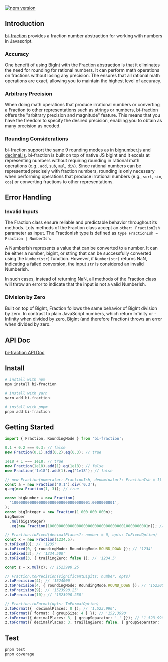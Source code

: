 [![npm version](https://badge.fury.io/js/bi-fraction.svg)](https://badge.fury.io/js/bi-fraction)

## Introduction

[bi-fraction](https://github.com/logan272/bi-fraction) provides a fraction number abstraction for working with numbers in Javascript.

### Accuracy

One benefit of using BigInt with the Fraction abstraction is that it eliminates the need for rounding for rational numbers. It can perform math operations on fractions without losing any precision. The ensures that all rational math operations are exact, allowing you to maintain the highest level of accuracy.

### Arbitrary Precision

When doing math operations that produce irrational numbers or converting a Fraction to other representations such as strings or numbers, bi-fraction offers the "arbitrary precision and magnitude" feature. This means that you have the freedom to specify the desired precision, enabling you to obtain as many precision as needed.

### Rounding Considerations

bi-fraction support the same 9 rounding modes as in [bignumber.js](https://github.com/MikeMcl/bignumber.js) and [decimal.js](https://github.com/MikeMcl/decimal.js). bi-fraction is built on top of native JS bigint and it excels at representing numbers without requiring rounding in rational math operations (e.g., `add`, `sub`, `mul`, `div`). Since rational numbers can be represented precisely with fraction numbers, rounding is only necessary when performing operations that produce irrational numbers (e.g., `sqrt`, `sin`, `cos`) or converting fractions to other representations.

## Error Handling

### Invalid Inputs

The Fraction class ensure reliable and predictable behavior throughout its methods. Lots methods of the Fraction class accept an `other: FractionIsh` parameter as input. The FractionIsh type is defined as `type FractionIsh = Fraction | NumberIsh`.

A NumberIsh represents a value that can be converted to a number. It can be either a number, bigint, or string that can be successfully converted using the `Number(str)` function. However, if `Number(str)` returns NaN, indicating a failed conversion, the input `str` is considered an invalid NumberIsh.

In such cases, instead of returning NaN, all methods of the Fraction class will throw an error to indicate that the input is not a valid NumberIsh.

### Division by Zero

Built on top of BigInt, Fraction follows the same behavior of BigInt division by zero. In contrast to plain JavaScript numbers, which return Infinity or -Infinity when divided by zero, BigInt (and therefore Fraction) throws an error when divided by zero.

## API Doc

[bi-fraction API Doc](https://logan272.github.io/bi-fraction/api/)

## Install

```sh
# install with npm
npm install bi-fraction

# install with yarn
yarn add bi-fraction

# install with pnpm
pnpm add bi-fraction

```

## Getting Started

```ts
import { Fraction, RoundingMode } from 'bi-fraction';

0.1 + 0.2 === 0.3; // false
new Fraction(0.1).add(0.2).eq(0.3); // true

1e18 + 1 === 1e18; // true
new Fraction(1e18).add(1).eq(1e18); // false
new Fraction('1e18').add(1).eq('1e18'); // false

// new Fraction(numerator: FractionIsh, denominator?: FractionIsh = 1)
const a = new Fraction('0.1').div('0.3');
q.eq(new Fraction(1, 3)); // true

const bigNumber = new Fraction(
  '10000000000000000000000000000000001.0000000001',
);
const bigInteger = new Fraction(1_000_000_000n);
bigNumber
  .mul(bigInteger)
  .eq(new Fraction(100000000000000000000000000000000010000000001n)); // true

// Fraction.toFixed(decimalPlaces?: number = 0, opts: ToFixedOption)
const x = new Fraction(1234.5);
x.toFixed(0); // '1235'
x.toFixed(0, { roundingMode: RoundingMode.ROUND_DOWN }); // '1234'
x.toFixed(3); // '1234.500'
x.toFixed(3, { trailingZero: false }); // '1234.5'

const z = x.mul(x); // 1523990.25

// Fraction.toPrecision(significantDigits: number, opts)
z.toPrecision(4); // '1524000'
z.toPrecision(4, { roundingMode: RoundingMode.ROUND_DOWN }); // '1523000'
z.toPrecision(9); // '1523990.25'
z.toPrecision(10); // '1523990.250'

// Fraction.toFormat(opts: ToFormatOption)
z.toFormat({  decimalPlaces: 0 }); // '1,523,990';
z.toFormat({ format: { groupSize: 4 } }); // '152,3990'
z.toFormat({ decimalPlaces: 3, { groupSeparator: '_' }}); // '1_523_990.250'
z.toFormat({ decimalPlaces: 3, trailingZero: false, { groupSeparator: '_' }}); // '1_523_990.25'
```

## Test

```sh
pnpm test
pnpm coverage
```
